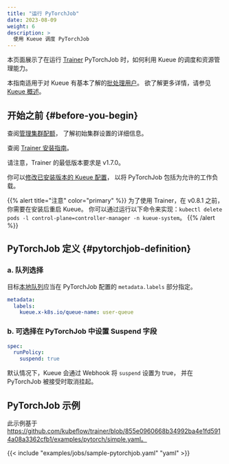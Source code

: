 ```yaml
---
title: "运行 PyTorchJob"
date: 2023-08-09
weight: 6
description: >
  使用 Kueue 调度 PyTorchJob
---
```


本页面展示了在运行 [Trainer](https://www.kubeflow.org/docs/components/training/pytorch/)
PyTorchJob 时，如何利用 Kueue 的调度和资源管理能力。

本指南适用于对 Kueue 有基本了解的[批处理用户](/zh-CN/docs/tasks#batch-user)。
欲了解更多详情，请参见 [Kueue 概述](/zh-CN/docs/overview)。

## 开始之前  {#before-you-begin}

查阅[管理集群配额](/zh-CN/docs/tasks/manage/administer_cluster_quotas)，
了解初始集群设置的详细信息。

查阅 [Trainer 安装指南](https://www.kubeflow.org/docs/components/training/installation/)。

请注意，Trainer 的最低版本要求是 v1.7.0。

你可以[修改已安装版本的 Kueue 配置](/zh-CN/docs/installation#install-a-custom-configured-released-version)，
以将 PyTorchJob 包括为允许的工作负载。

{{% alert title="注意" color="primary" %}}
为了使用 Trainer，在 v0.8.1 之前，你需要在安装后重启 Kueue。
你可以通过运行以下命令来实现：`kubectl delete pods -l control-plane=controller-manager -n kueue-system`。
{{% /alert %}}

## PyTorchJob 定义   {#pytorchjob-definition}

### a. 队列选择

目标[本地队列](/zh-CN/docs/concepts/local_queue)应当在 PyTorchJob
配置的 `metadata.labels` 部分指定。

```yaml
metadata:
  labels:
    kueue.x-k8s.io/queue-name: user-queue
```

### b. 可选择在 PyTorchJob 中设置 Suspend 字段

```yaml
spec:
  runPolicy:
    suspend: true
```

默认情况下，Kueue 会通过 Webhook 将 `suspend` 设置为 true，
并在 PyTorchJob 被接受时取消挂起。

## PyTorchJob 示例

此示例基于 https://github.com/kubeflow/trainer/blob/855e0960668b34992ba4e1fd5914a08a3362cfb1/examples/pytorch/simple.yaml。

{{< include "examples/jobs/sample-pytorchjob.yaml" "yaml" >}}
